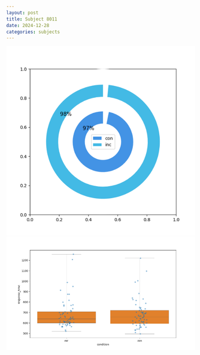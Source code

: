 ```yaml
---
layout: post
title: Subject 8011
date: 2024-12-28
categories: subjects
---
```


![](data/8011/run-17/8011_accuracy_by_condition.png)
![](data/8011/run-17/8011_rt.png)
